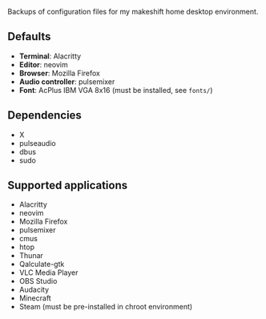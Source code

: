Backups of configuration files for my makeshift home desktop environment.

## Defaults
- **Terminal**: Alacritty
- **Editor**: neovim
- **Browser**: Mozilla Firefox
- **Audio controller**: pulsemixer
- **Font**: AcPlus IBM VGA 8x16 (must be installed, see `fonts/`)

## Dependencies
- X
- pulseaudio
- dbus
- sudo

## Supported applications
- Alacritty
- neovim
- Mozilla Firefox
- pulsemixer
- cmus
- htop
- Thunar
- Qalculate-gtk
- VLC Media Player
- OBS Studio
- Audacity
- Minecraft
- Steam (must be pre-installed in chroot environment)
